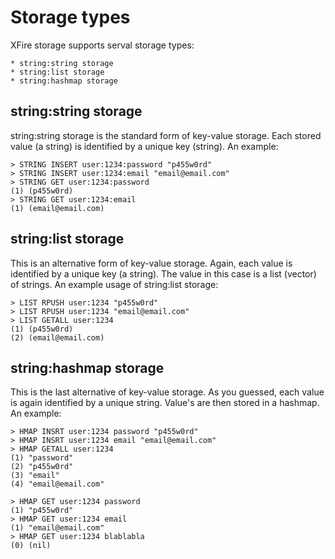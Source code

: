 Storage types
=============

XFire storage supports serval storage types:

	* string:string storage
	* string:list storage
	* string:hashmap storage

string:string storage
---------------------

string:string storage is the standard form of key-value storage. Each
stored value (a string) is identified by a unique key (string). An example:

	> STRING INSERT user:1234:password "p455w0rd"
	> STRING INSERT user:1234:email "email@email.com"
	> STRING GET user:1234:password
	(1) (p455w0rd)
	> STRING GET user:1234:email
	(1) (email@email.com)

string:list storage
-------------------

This is an alternative form of key-value storage. Again, each value is
identified by a unique key (a string). The value in this case is a list
(vector) of strings. An example usage of string:list storage:

	> LIST RPUSH user:1234 "p455w0rd"
	> LIST RPUSH user:1234 "email@email.com"
	> LIST GETALL user:1234
	(1) (p455w0rd)
	(2) (email@email.com)

string:hashmap storage
----------------------

This is the last alternative of key-value storage. As you guessed, each
value is again identified by a unique string. Value's are then stored
in a hashmap. An example:

	> HMAP INSRT user:1234 password "p455w0rd"
	> HMAP INSRT user:1234 email "email@email.com"
	> HMAP GETALL user:1234
	(1) "password"
	(2) "p455w0rd"
	(3) "email"
	(4) "email@email.com"

	> HMAP GET user:1234 password
	(1) "p455w0rd"
	> HMAP GET user:1234 email
	(1) "email@email.com"
	> HMAP GET user:1234 blablabla
	(0) (nil)

